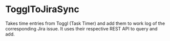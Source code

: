 # TogglToJiraSync
Takes time entries from Toggl (Task Timer) and add them to work log of the corresponding Jira issue. It uses their respective REST API to query and add.
